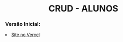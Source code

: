 <h1 align="center">CRUD - ALUNOS </h1>

<h3 align="left">Versão Inicial:</h3>
<a href="https://aprendendo-react-crud-mc5y3ebjt-mateus-santos-projects-60ed9e5a.vercel.app"><li align="left">Site no Vercel</li></a>
